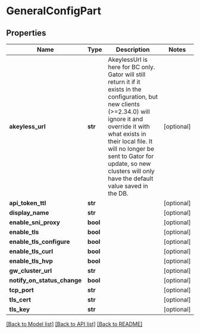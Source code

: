 # GeneralConfigPart

## Properties
Name | Type | Description | Notes
------------ | ------------- | ------------- | -------------
**akeyless_url** | **str** | AkeylessUrl is here for BC only. Gator will still return it if it exists in the configuration, but new clients (&gt;&#x3D;2.34.0) will ignore it and override it with what exists in their local file. It will no longer be sent to Gator for update, so new clusters will only have the default value saved in the DB. | [optional] 
**api_token_ttl** | **str** |  | [optional] 
**display_name** | **str** |  | [optional] 
**enable_sni_proxy** | **bool** |  | [optional] 
**enable_tls** | **bool** |  | [optional] 
**enable_tls_configure** | **bool** |  | [optional] 
**enable_tls_curl** | **bool** |  | [optional] 
**enable_tls_hvp** | **bool** |  | [optional] 
**gw_cluster_url** | **str** |  | [optional] 
**notify_on_status_change** | **bool** |  | [optional] 
**tcp_port** | **str** |  | [optional] 
**tls_cert** | **str** |  | [optional] 
**tls_key** | **str** |  | [optional] 

[[Back to Model list]](../README.md#documentation-for-models) [[Back to API list]](../README.md#documentation-for-api-endpoints) [[Back to README]](../README.md)


